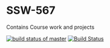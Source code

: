 # SSW-567
Contains Course work and projects

[![build status of master](https://travis-ci.org/starkworld/SSW-567.svg?branch=master)](https://travis-ci.org/stakrworld/SSW-567)
[![Build Status](https://api.travis-ci.org/starkworld/SSW-567.png?branch=master)](https://travis-ci.org/starkworld/SSW-567)
